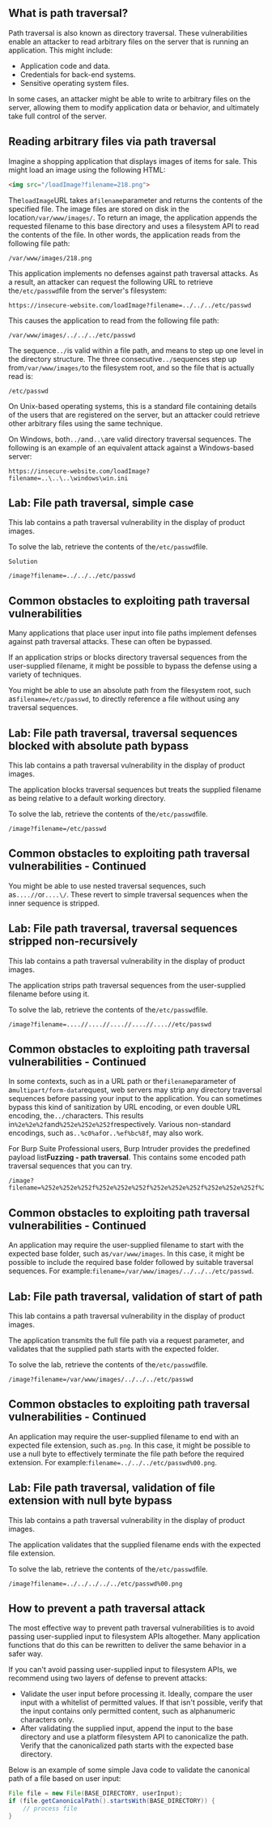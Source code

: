 ## What is path traversal?

Path traversal is also known as directory traversal. These vulnerabilities enable an attacker to read arbitrary files on the server that is running an application. This might include:

- Application code and data.
- Credentials for back-end systems.
- Sensitive operating system files.

In some cases, an attacker might be able to write to arbitrary files on the server, allowing them to modify application data or behavior, and ultimately take full control of the server.

## Reading arbitrary files via path traversal

Imagine a shopping application that displays images of items for sale. This might load an image using the following HTML:

```HTML
<img src="/loadImage?filename=218.png">
```

The`loadImage`URL takes a`filename`parameter and returns the contents of the specified file. The image files are stored on disk in the location`/var/www/images/`. To return an image, the application appends the requested filename to this base directory and uses a filesystem API to read the contents of the file. In other words, the application reads from the following file path:

```
/var/www/images/218.png
```

This application implements no defenses against path traversal attacks. As a result, an attacker can request the following URL to retrieve the`/etc/passwd`file from the server's filesystem:

```
https://insecure-website.com/loadImage?filename=../../../etc/passwd
```

This causes the application to read from the following file path:

```
/var/www/images/../../../etc/passwd
```

The sequence`../`is valid within a file path, and means to step up one level in the directory structure. The three consecutive`../`sequences step up from`/var/www/images/`to the filesystem root, and so the file that is actually read is:

```
/etc/passwd
```

On Unix-based operating systems, this is a standard file containing details of the users that are registered on the server, but an attacker could retrieve other arbitrary files using the same technique.

On Windows, both`../`and`..\`are valid directory traversal sequences. The following is an example of an equivalent attack against a Windows-based server:

```
https://insecure-website.com/loadImage?filename=..\..\..\windows\win.ini
```

## Lab: File path traversal, simple case

This lab contains a path traversal vulnerability in the display of product images.

To solve the lab, retrieve the contents of the`/etc/passwd`file.

```
Solution

/image?filename=../../../etc/passwd
```

## Common obstacles to exploiting path traversal vulnerabilities

Many applications that place user input into file paths implement defenses against path traversal attacks. These can often be bypassed.

If an application strips or blocks directory traversal sequences from the user-supplied filename, it might be possible to bypass the defense using a variety of techniques.

You might be able to use an absolute path from the filesystem root, such as`filename=/etc/passwd`, to directly reference a file without using any traversal sequences.

## Lab: File path traversal, traversal sequences blocked with absolute path bypass

This lab contains a path traversal vulnerability in the display of product images.

The application blocks traversal sequences but treats the supplied filename as being relative to a default working directory.

To solve the lab, retrieve the contents of the`/etc/passwd`file.

```
/image?filename=/etc/passwd
```

## Common obstacles to exploiting path traversal vulnerabilities - Continued

You might be able to use nested traversal sequences, such as`....//`or`....\/`. These revert to simple traversal sequences when the inner sequence is stripped.

## Lab: File path traversal, traversal sequences stripped non-recursively

This lab contains a path traversal vulnerability in the display of product images.

The application strips path traversal sequences from the user-supplied filename before using it.

To solve the lab, retrieve the contents of the`/etc/passwd`file.

```
/image?filename=....//....//....//....//....//etc/passwd
```

## Common obstacles to exploiting path traversal vulnerabilities - Continued

In some contexts, such as in a URL path or the`filename`parameter of a`multipart/form-data`request, web servers may strip any directory traversal sequences before passing your input to the application. You can sometimes bypass this kind of sanitization by URL encoding, or even double URL encoding, the`../`characters. This results in`%2e%2e%2f`and`%252e%252e%252f`respectively. Various non-standard encodings, such as`..%c0%af`or`..%ef%bc%8f`, may also work.

For Burp Suite Professional users, Burp Intruder provides the predefined payload list**Fuzzing - path traversal**. This contains some encoded path traversal sequences that you can try.

```
/image?filename=%252e%252e%252f%252e%252e%252f%252e%252e%252f%252e%252e%252f%252e%252e%252fetc/passwd
```

## Common obstacles to exploiting path traversal vulnerabilities - Continued

An application may require the user-supplied filename to start with the expected base folder, such as`/var/www/images`. In this case, it might be possible to include the required base folder followed by suitable traversal sequences. For example:`filename=/var/www/images/../../../etc/passwd`.

## Lab: File path traversal, validation of start of path

This lab contains a path traversal vulnerability in the display of product images.

The application transmits the full file path via a request parameter, and validates that the supplied path starts with the expected folder.

To solve the lab, retrieve the contents of the`/etc/passwd`file.

```
/image?filename=/var/www/images/../../../etc/passwd
```

## Common obstacles to exploiting path traversal vulnerabilities - Continued

An application may require the user-supplied filename to end with an expected file extension, such as`.png`. In this case, it might be possible to use a null byte to effectively terminate the file path before the required extension. For example:`filename=../../../etc/passwd%00.png`.

## Lab: File path traversal, validation of file extension with null byte bypass

This lab contains a path traversal vulnerability in the display of product images.

The application validates that the supplied filename ends with the expected file extension.

To solve the lab, retrieve the contents of the`/etc/passwd`file.

```
/image?filename=../../../../../etc/passwd%00.png
```

## How to prevent a path traversal attack

The most effective way to prevent path traversal vulnerabilities is to avoid passing user-supplied input to filesystem APIs altogether. Many application functions that do this can be rewritten to deliver the same behavior in a safer way.

If you can't avoid passing user-supplied input to filesystem APIs, we recommend using two layers of defense to prevent attacks:

- Validate the user input before processing it. Ideally, compare the user input with a whitelist of permitted values. If that isn't possible, verify that the input contains only permitted content, such as alphanumeric characters only.
- After validating the supplied input, append the input to the base directory and use a platform filesystem API to canonicalize the path. Verify that the canonicalized path starts with the expected base directory.

Below is an example of some simple Java code to validate the canonical path of a file based on user input:

```java
File file = new File(BASE_DIRECTORY, userInput);
if (file.getCanonicalPath().startsWith(BASE_DIRECTORY)) {
    // process file
}
```

